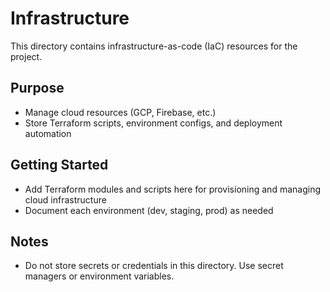 # Infrastructure

This directory contains infrastructure-as-code (IaC) resources for the project.

## Purpose

- Manage cloud resources (GCP, Firebase, etc.)
- Store Terraform scripts, environment configs, and deployment automation

## Getting Started

- Add Terraform modules and scripts here for provisioning and managing cloud infrastructure
- Document each environment (dev, staging, prod) as needed

## Notes

- Do not store secrets or credentials in this directory. Use secret managers or environment variables.
